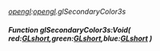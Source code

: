 _[opengl](../../modules/opengl/opengl-module.md):[opengl](../../modules/opengl/opengl-module.md).glSecondaryColor3s_
##### Function glSecondaryColor3s:Void( red:[GLshort](../../modules/opengl/opengl-glshort.md),green:[GLshort](../../modules/opengl/opengl-glshort.md),blue:[GLshort](../../modules/opengl/opengl-glshort.md) )
